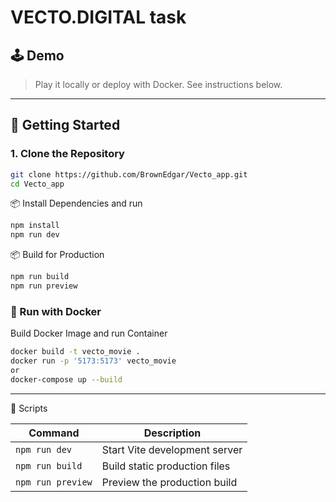 # VECTO.DIGITAL task

## 🕹 Demo

> Play it locally or deploy with Docker. See instructions below.

---

## 🚀 Getting Started

### 1. Clone the Repository

```bash
git clone https://github.com/BrownEdgar/Vecto_app.git
cd Vecto_app
```

📦 Install Dependencies and run

```bash
npm install
npm run dev
```

📦 Build for Production

```bash
npm run build
npm run preview
```

### 🐳 Run with Docker

Build Docker Image and run Container

```bash
docker build -t vecto_movie .
docker run -p '5173:5173' vecto_movie
or
docker-compose up --build
```

---

📜 Scripts

| Command           | Description                   |
| ----------------- | ----------------------------- |
| `npm run dev`     | Start Vite development server |
| `npm run build`   | Build static production files |
| `npm run preview` | Preview the production build  |
